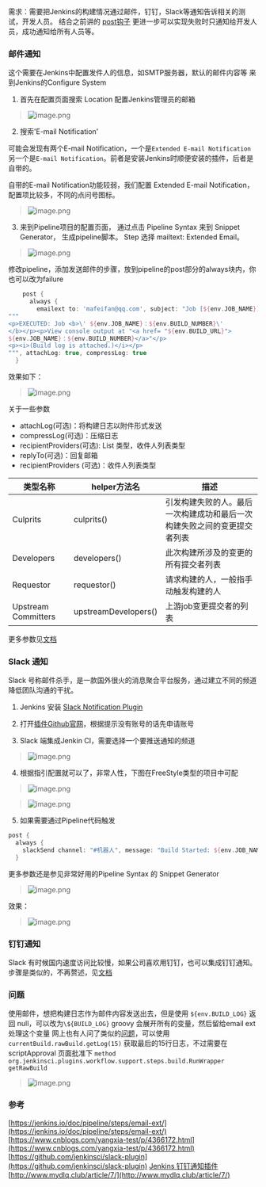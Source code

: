 需求：需要把Jenkins的构建情况通过邮件，钉钉，Slack等通知告诉相关的测试，开发人员。
结合之前讲的 [post钩子]([https://www.jianshu.com/p/909cd0ce98d8](https://www.jianshu.com/p/909cd0ce98d8)
) 更进一步可以实现失败时只通知给开发人员，成功通知给所有人员等。

### 邮件通知
这个需要在Jenkins中配置发件人的信息，如SMTP服务器，默认的邮件内容等
来到Jenkins的Configure System

1. 首先在配置页面搜索 Location 配置Jenkins管理员的邮箱
> ![image.png](https://hexo-blog.pek3b.qingstor.com/upload_images/71414-3f2e6a645cc2a99c.png?imageMogr2/auto-orient/strip%7CimageView2/2/w/1240)

2. 搜索'E-mail Notification'

可能会发现有两个E-mail Notification，一个是`Extended E-mail Notification`另一个是`E-mail Notification`。前者是安装Jenkins时顺便安装的插件，后者是自带的。

自带的E-mail Notification功能较弱，我们配置 Extended E-mail Notification，配置项比较多，不同的点问号图标。

> ![image.png](https://hexo-blog.pek3b.qingstor.com/upload_images/71414-15374369d68c3237.png?imageMogr2/auto-orient/strip%7CimageView2/2/w/1240)

3. 来到Pipeline项目的配置页面，
通过点击 Pipeline Syntax 来到 Snippet Generator， 生成pipeline脚本。
Step 选择 mailtext: Extended Email。
> ![image.png](https://hexo-blog.pek3b.qingstor.com/upload_images/71414-cd2e596c076a09a7.png?imageMogr2/auto-orient/strip%7CimageView2/2/w/1240)

修改pipeline，添加发送邮件的步骤，放到pipeline的post部分的always块内，你也可以改为failure
```groovy
    post {
      always {
        emailext to: 'mafeifan@qq.com', subject: "Job [${env.JOB_NAME}] - Status: ${currentBuild.result?: 'success'}", body: 
"""
<p>EXECUTED: Job <b>\' ${env.JOB_NAME}：${env.BUILD_NUMBER}\'
</b></p><p>View console output at "<a href= "${env.BUILD_URL}">
${env.JOB_NAME}：${env.BUILD_NUMBER}</a>"</p>
<p><i>(Build log is attached.)</i></p>
""", attachLog: true, compressLog: true
  }
```

效果如下：
> ![image.png](https://hexo-blog.pek3b.qingstor.com/upload_images/71414-bc6e26e081f58b82.png?imageMogr2/auto-orient/strip%7CimageView2/2/w/1240)

关于一些参数
* attachLog(可选)：将构建日志以附件形式发送
* compressLog(可选)：压缩日志
* recipientProviders(可选): List 类型，收件人列表类型
* replyTo(可选)：回复邮箱
* recipientProviders (可选)：收件人列表类型

类型名称 | helper方法名 | 描述
---- | ---  | ---
Culprits | culprits()  | 引发构建失败的人。最后一次构建成功和最后一次构建失败之间的变更提交者列表
Developers | developers()  | 此次构建所涉及的变更的所有提交者列表
Requestor | requestor() | 请求构建的人，一般指手动触发构建的人
Upstream Committers | upstreamDevelopers() | 上游job变更提交者的列表

更多参数见[文档](https://jenkins.io/doc/pipeline/steps/email-ext/)

### Slack 通知
Slack 号称邮件杀手，是一款国外很火的消息聚合平台服务，通过建立不同的频道降低团队沟通的干扰。

1. Jenkins 安装 [Slack Notification Plugin]([https://plugins.jenkins.io/slack](https://plugins.jenkins.io/slack)
)

2. 打开[插件Github官网]([https://github.com/jenkinsci/slack-plugin](https://github.com/jenkinsci/slack-plugin)
)，根据提示没有账号的话先申请账号

3. Slack 端集成Jenkin CI，需要选择一个要推送通知的频道
> ![image.png](https://hexo-blog.pek3b.qingstor.com/upload_images/71414-a5ee5d7ea2cb6a3f.png?imageMogr2/auto-orient/strip%7CimageView2/2/w/1240)

4.  根据指引配置就可以了，非常人性，下图在FreeStyle类型的项目中可配
> ![image.png](https://hexo-blog.pek3b.qingstor.com/upload_images/71414-b7f463bfb9da4cb9.png?imageMogr2/auto-orient/strip%7CimageView2/2/w/1240)

> ![image.png](https://hexo-blog.pek3b.qingstor.com/upload_images/71414-88657094ea253303.png?imageMogr2/auto-orient/strip%7CimageView2/2/w/1240)

5. 如果需要通过Pipeline代码触发
```groovy
post {
  always {
    slackSend channel: "#机器人", message: "Build Started: ${env.JOB_NAME} ${env.BUILD_NUMBER}"
  }
```
更多参数还是参见非常好用的Pipeline Syntax 的 Snippet Generator
> ![image.png](https://hexo-blog.pek3b.qingstor.com/upload_images/71414-8c634186b527adc4.png?imageMogr2/auto-orient/strip%7CimageView2/2/w/1240)

效果：
> ![image.png](https://hexo-blog.pek3b.qingstor.com/upload_images/71414-2a055f985f9cf673.png?imageMogr2/auto-orient/strip%7CimageView2/2/w/1240)


### 钉钉通知
Slack 有时候国内速度访问比较慢，如果公司喜欢用钉钉，也可以集成钉钉通知。
步骤是类似的，不再赘述，见[文档]([https://github.com/jenkinsci/dingding-notifications-plugin/blob/master/readme-cn.md](https://github.com/jenkinsci/dingding-notifications-plugin/blob/master/readme-cn.md)
)


### 问题
使用邮件，想把构建日志作为邮件内容发送出去，但是使用 `${env.BUILD_LOG}` 返回 null，可以改为`\${BUILD_LOG}` groovy 会展开所有的变量，然后留给email ext 处理这个变量
网上也有人问了类似的[问题](https://stackoverflow.com/questions/48081510/cant-access-build-log-in-jenkins-pipeline)，可以使用 `currentBuild.rawBuild.getLog(15)` 获取最后的15行日志，不过需要在 scriptApproval 页面批准下 `method org.jenkinsci.plugins.workflow.support.steps.build.RunWrapper getRawBuild`
> ![image.png](https://hexo-blog.pek3b.qingstor.com/upload_images/71414-e3d683b62140b2fc.png?imageMogr2/auto-orient/strip%7CimageView2/2/w/1240)


### 参考
[https://jenkins.io/doc/pipeline/steps/email-ext/](https://jenkins.io/doc/pipeline/steps/email-ext/)
[https://www.cnblogs.com/yangxia-test/p/4366172.html](https://www.cnblogs.com/yangxia-test/p/4366172.html)
[https://github.com/jenkinsci/slack-plugin](https://github.com/jenkinsci/slack-plugin)
[Jenkins 钉钉通知插件](https://github.com/jenkinsci/dingding-notifications-plugin/blob/master/readme-cn.md)
[http://www.mydlq.club/article/7/](http://www.mydlq.club/article/7/)

